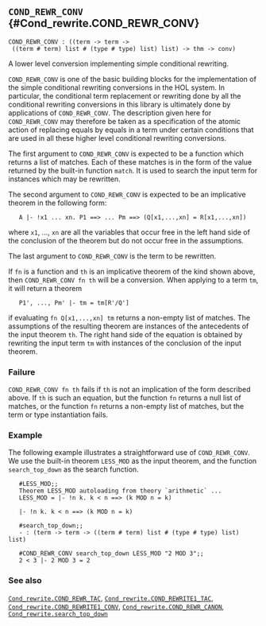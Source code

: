 ## `COND_REWR_CONV` {#Cond_rewrite.COND_REWR_CONV}


```
COND_REWR_CONV : ((term -> term ->
 ((term # term) list # (type # type) list) list) -> thm -> conv)
```



A lower level conversion implementing simple conditional rewriting.


`COND_REWR_CONV` is one of the basic building blocks for the
implementation of the simple conditional rewriting conversions in the
HOL system. In particular, the conditional term replacement or
rewriting done by all the conditional
rewriting conversions in this library is ultimately done by applications of
`COND_REWR_CONV`.  The description given here for `COND_REWR_CONV` may
therefore be taken as a specification of the atomic action of
replacing equals by equals in a term under certain conditions that
are used in all these higher level conditional rewriting conversions.

The first argument to `COND_REWR_CONV` is expected to be a function
which returns a list of matches. Each of these matches is in the form
of the value returned by the built-in function `match`. It is used to
search the input term for instances which may be rewritten.

The second argument to `COND_REWR_CONV` is expected to be an
implicative theorem in the following form:
    
       A |- !x1 ... xn. P1 ==> ... Pm ==> (Q[x1,...,xn] = R[x1,...,xn])
    
where `x1`, ..., `xn` are all the variables that occur free in the
left hand side of the conclusion of the theorem but do not occur free in the
assumptions.

The last argument to `COND_REWR_CONV` is the term to be rewritten.

If `fn` is a function and `th` is an implicative theorem of the kind
shown above, then `COND_REWR_CONV fn th` will be a conversion.
When applying to a term `tm`, it will return a theorem
    
       P1', ..., Pm' |- tm = tm[R'/Q']
    
if evaluating `fn Q[x1,...,xn] tm` returns a
non-empty list of matches.
The assumptions of the resulting theorem are instances of the
antecedents of the input theorem `th`. The right hand side of the
equation is obtained by rewriting the input term `tm` with instances of
the conclusion of the input theorem.

### Failure

`COND_REWR_CONV fn th` fails if `th` is not an implication of the form
described above.  If `th` is such an equation, but the function `fn`
returns a null list of matches, or the function `fn` returns a
non-empty list of matches, but the term or type instantiation fails.

### Example

The following example illustrates a straightforward use of `COND_REWR_CONV`.
We use the built-in theorem `LESS_MOD` as the input theorem, and the function
`search_top_down` as the search function.
    
       #LESS_MOD;;
       Theorem LESS_MOD autoloading from theory `arithmetic` ...
       LESS_MOD = |- !n k. k < n ==> (k MOD n = k)
    
       |- !n k. k < n ==> (k MOD n = k)
    
       #search_top_down;;
       - : (term -> term -> ((term # term) list # (type # type) list) list)
    
       #COND_REWR_CONV search_top_down LESS_MOD "2 MOD 3";;
       2 < 3 |- 2 MOD 3 = 2
    

### See also

[`Cond_rewrite.COND_REWR_TAC`](#Cond_rewrite.COND_REWR_TAC), [`Cond_rewrite.COND_REWRITE1_TAC`](#Cond_rewrite.COND_REWRITE1_TAC), [`Cond_rewrite.COND_REWRITE1_CONV`](#Cond_rewrite.COND_REWRITE1_CONV), [`Cond_rewrite.COND_REWR_CANON`](#Cond_rewrite.COND_REWR_CANON), [`Cond_rewrite.search_top_down`](#Cond_rewrite.search_top_down)


